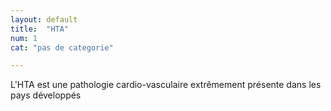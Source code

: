 ```yaml
---
layout: default
title:  "HTA"
num: 1
cat: "pas de categorie"

---
```

L'HTA est une pathologie cardio-vasculaire extrêmement présente dans les pays développés 
